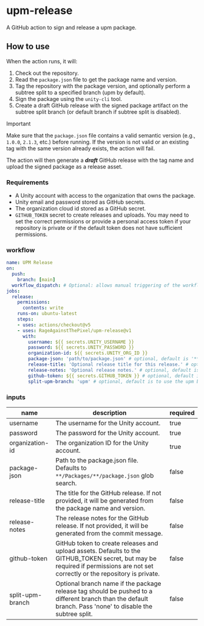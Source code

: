 # upm-release

A GitHub action to sign and release a upm package.

## How to use

When the action runs, it will:

1. Check out the repository.
1. Read the `package.json` file to get the package name and version.
1. Tag the repository with the package version, and optionally perform a subtree split to a specified branch (upm by default).
1. Sign the package using the `unity-cli` tool.
1. Create a draft GitHub release with the signed package artifact on the subtree split branch (or default branch if subtree split is disabled).

> [!IMPORTANT]
> Make sure that the `package.json` file contains a valid semantic version (e.g., `1.0.0`, `2.1.3`, etc.) before running. If the version is not valid or an existing tag with the same version already exists, the action will fail.

The action will then generate a ***draft*** GitHub release with the tag name and upload the signed package as a release asset.

### Requirements

- A Unity account with access to the organization that owns the package.
- Unity email and password stored as GitHub secrets.
- The organization cloud id stored as a GitHub secret.
- `GITHUB_TOKEN` secret to create releases and uploads. You may need to set the correct permissions or provide a personal access token if your repository is private or if the default token does not have sufficient permissions.

### workflow

```yaml
name: UPM Release
on:
  push:
    branch: [main]
  workflow_dispatch: # Optional: allows manual triggering of the workflow. Will attempt to make a draft release on the latest tag.
jobs:
  release:
    permissions:
      contents: write
    runs-on: ubuntu-latest
    steps:
    - uses: actions/checkout@v5
    - uses: RageAgainstThePixel/upm-release@v1
      with:
        username: ${{ secrets.UNITY_USERNAME }}
        password: ${{ secrets.UNITY_PASSWORD }}
        organization-id: ${{ secrets.UNITY_ORG_ID }}
        package-json: 'path/to/package.json' # optional, default is '**/Packages/**/package.json' glob search
        release-title: 'Optional release title for this release.' # optional, default is generated from package name and version
        release-notes: 'Optional release notes.' # optional, default is generated from commit message
        github-token: ${{ secrets.GITHUB_TOKEN }} # optional, default is GITHUB_TOKEN secret
        split-upm-branch: 'upm' # optional, default is to use the upm branch, but can be disabled by passing 'none'
```

### inputs

| name | description | required |
| ---- | ----------- | -------- |
| username | The username for the Unity account. | true |
| password | The password for the Unity account. | true |
| organization-id | The organization ID for the Unity account. | true |
| package-json | Path to the package.json file. Defaults to `**/Packages/**/package.json` glob search. | false |
| release-title | The title for the GitHub release. If not provided, it will be generated from the package name and version. | false |
| release-notes | The release notes for the GitHub release. If not provided, it will be generated from the commit message. | false |
| github-token | GitHub token to create releases and upload assets. Defaults to the GITHUB_TOKEN secret, but may be required if permissions are not set correctly or the repository is private. | false |
| split-upm-branch | Optional branch name if the package release tag should be pushed to a different branch than the default branch. Pass 'none' to disable the subtree split. | false |
